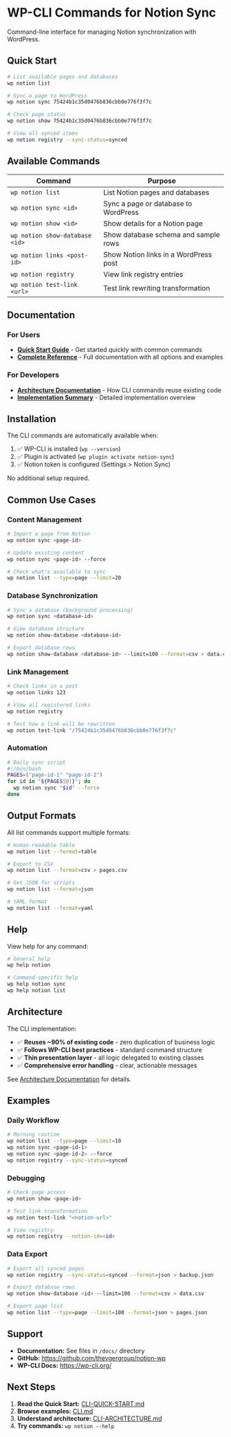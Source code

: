 # WP-CLI Commands for Notion Sync

Command-line interface for managing Notion synchronization with WordPress.

## Quick Start

```bash
# List available pages and databases
wp notion list

# Sync a page to WordPress
wp notion sync 75424b1c35d0476b836cbb0e776f3f7c

# Check page status
wp notion show 75424b1c35d0476b836cbb0e776f3f7c

# View all synced items
wp notion registry --sync-status=synced
```

## Available Commands

| Command                       | Purpose                                   |
| ----------------------------- | ----------------------------------------- |
| `wp notion list`              | List Notion pages and databases           |
| `wp notion sync <id>`         | Sync a page or database to WordPress      |
| `wp notion show <id>`         | Show details for a Notion page            |
| `wp notion show-database <id>`| Show database schema and sample rows      |
| `wp notion links <post-id>`   | Show Notion links in a WordPress post     |
| `wp notion registry`          | View link registry entries                |
| `wp notion test-link <url>`   | Test link rewriting transformation        |

## Documentation

### For Users

- **[Quick Start Guide](CLI-QUICK-START.md)** - Get started quickly with common commands
- **[Complete Reference](CLI.md)** - Full documentation with all options and examples

### For Developers

- **[Architecture Documentation](CLI-ARCHITECTURE.md)** - How CLI commands reuse existing code
- **[Implementation Summary](CLI-IMPLEMENTATION-SUMMARY.md)** - Detailed implementation overview

## Installation

The CLI commands are automatically available when:

1. ✅ WP-CLI is installed (`wp --version`)
2. ✅ Plugin is activated (`wp plugin activate notion-sync`)
3. ✅ Notion token is configured (Settings > Notion Sync)

No additional setup required.

## Common Use Cases

### Content Management

```bash
# Import a page from Notion
wp notion sync <page-id>

# Update existing content
wp notion sync <page-id> --force

# Check what's available to sync
wp notion list --type=page --limit=20
```

### Database Synchronization

```bash
# Sync a database (background processing)
wp notion sync <database-id>

# View database structure
wp notion show-database <database-id>

# Export database rows
wp notion show-database <database-id> --limit=100 --format=csv > data.csv
```

### Link Management

```bash
# Check links in a post
wp notion links 123

# View all registered links
wp notion registry

# Test how a link will be rewritten
wp notion test-link "/75424b1c35d0476b836cbb0e776f3f7c"
```

### Automation

```bash
# Daily sync script
#!/bin/bash
PAGES=("page-id-1" "page-id-2")
for id in "${PAGES[@]}"; do
  wp notion sync "$id" --force
done
```

## Output Formats

All list commands support multiple formats:

```bash
# Human-readable table
wp notion list --format=table

# Export to CSV
wp notion list --format=csv > pages.csv

# Get JSON for scripts
wp notion list --format=json

# YAML format
wp notion list --format=yaml
```

## Help

View help for any command:

```bash
# General help
wp help notion

# Command-specific help
wp help notion sync
wp help notion list
```

## Architecture

The CLI implementation:

- ✅ **Reuses ~90% of existing code** - zero duplication of business logic
- ✅ **Follows WP-CLI best practices** - standard command structure
- ✅ **Thin presentation layer** - all logic delegated to existing classes
- ✅ **Comprehensive error handling** - clear, actionable messages

See [Architecture Documentation](CLI-ARCHITECTURE.md) for details.

## Examples

### Daily Workflow

```bash
# Morning routine
wp notion list --type=page --limit=10
wp notion sync <page-id-1>
wp notion sync <page-id-2> --force
wp notion registry --sync-status=synced
```

### Debugging

```bash
# Check page access
wp notion show <page-id>

# Test link transformation
wp notion test-link "<notion-url>"

# View registry
wp notion registry --notion-id=<id>
```

### Data Export

```bash
# Export all synced pages
wp notion registry --sync-status=synced --format=json > backup.json

# Export database rows
wp notion show-database <id> --limit=100 --format=csv > data.csv

# Export page list
wp notion list --type=page --limit=100 --format=json > pages.json
```

## Support

- **Documentation:** See files in `/docs/` directory
- **GitHub:** https://github.com/thevgergroup/notion-wp
- **WP-CLI Docs:** https://wp-cli.org/

## Next Steps

1. **Read the Quick Start:** [CLI-QUICK-START.md](CLI-QUICK-START.md)
2. **Browse examples:** [CLI.md](CLI.md)
3. **Understand architecture:** [CLI-ARCHITECTURE.md](CLI-ARCHITECTURE.md)
4. **Try commands:** `wp notion --help`
